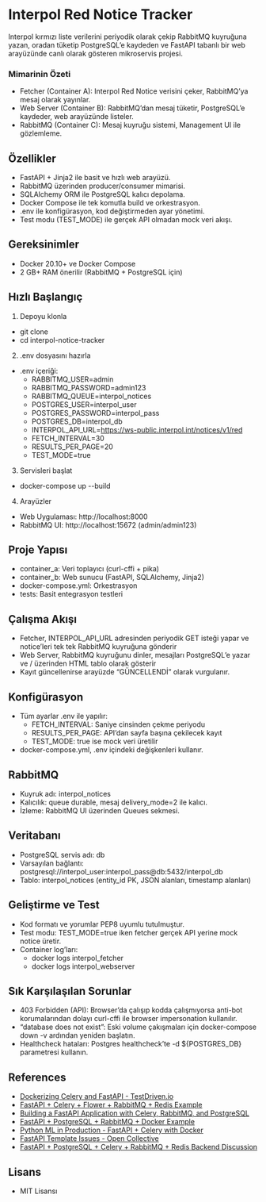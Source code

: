 # Interpol Red Notice Tracker

Interpol kırmızı liste verilerini periyodik olarak çekip RabbitMQ kuyruğuna yazan, oradan tüketip PostgreSQL’e kaydeden ve FastAPI tabanlı bir web arayüzünde canlı olarak gösteren mikroservis projesi.

### Mimarinin Özeti

- Fetcher (Container A): Interpol Red Notice verisini çeker, RabbitMQ’ya mesaj olarak yayınlar.
- Web Server (Container B): RabbitMQ’dan mesaj tüketir, PostgreSQL’e kaydeder, web arayüzünde listeler. 
- RabbitMQ (Container C): Mesaj kuyruğu sistemi, Management UI ile gözlemleme.

## Özellikler

- FastAPI + Jinja2 ile basit ve hızlı web arayüzü.
- RabbitMQ üzerinden producer/consumer mimarisi.
- SQLAlchemy ORM ile PostgreSQL kalıcı depolama.
- Docker Compose ile tek komutla build ve orkestrasyon.
- .env ile konfigürasyon, kod değiştirmeden ayar yönetimi.
- Test modu (TEST_MODE) ile gerçek API olmadan mock veri akışı.

## Gereksinimler

- Docker 20.10+ ve Docker Compose
- 2 GB+ RAM önerilir (RabbitMQ + PostgreSQL için)

## Hızlı Başlangıç

1) Depoyu klonla
- git clone <repo-url>
- cd interpol-notice-tracker

2) .env dosyasını hazırla
- .env içeriği:
  - RABBITMQ_USER=admin
  - RABBITMQ_PASSWORD=admin123
  - RABBITMQ_QUEUE=interpol_notices
  - POSTGRES_USER=interpol_user
  - POSTGRES_PASSWORD=interpol_pass
  - POSTGRES_DB=interpol_db
  - INTERPOL_API_URL=https://ws-public.interpol.int/notices/v1/red
  - FETCH_INTERVAL=30
  - RESULTS_PER_PAGE=20
  - TEST_MODE=true

3) Servisleri başlat
- docker-compose up --build

4) Arayüzler
- Web Uygulaması: http://localhost:8000
- RabbitMQ UI: http://localhost:15672 (admin/admin123)

## Proje Yapısı

- container_a: Veri toplayıcı (curl-cffi + pika)
- container_b: Web sunucu (FastAPI, SQLAlchemy, Jinja2)
- docker-compose.yml: Orkestrasyon
- tests: Basit entegrasyon testleri

## Çalışma Akışı

- Fetcher, INTERPOL_API_URL adresinden periyodik GET isteği yapar ve notice’leri tek tek RabbitMQ kuyruğuna gönderir
- Web Server, RabbitMQ kuyruğunu dinler, mesajları PostgreSQL’e yazar ve / üzerinden HTML tablo olarak gösterir
- Kayıt güncellenirse arayüzde “GÜNCELLENDİ” olarak vurgulanır.

## Konfigürasyon

- Tüm ayarlar .env ile yapılır:
  - FETCH_INTERVAL: Saniye cinsinden çekme periyodu
  - RESULTS_PER_PAGE: API’dan sayfa başına çekilecek kayıt
  - TEST_MODE: true ise mock veri üretilir
- docker-compose.yml, .env içindeki değişkenleri kullanır. 

## RabbitMQ

- Kuyruk adı: interpol_notices
- Kalıcılık: queue durable, mesaj delivery_mode=2 ile kalıcı.
- İzleme: RabbitMQ UI üzerinden Queues sekmesi.

## Veritabanı

- PostgreSQL servis adı: db
- Varsayılan bağlantı: postgresql://interpol_user:interpol_pass@db:5432/interpol_db
- Tablo: interpol_notices (entity_id PK, JSON alanları, timestamp alanları)

## Geliştirme ve Test

- Kod formatı ve yorumlar PEP8 uyumlu tutulmuştur.
- Test modu: TEST_MODE=true iken fetcher gerçek API yerine mock notice üretir.
- Container log’ları:
  - docker logs interpol_fetcher
  - docker logs interpol_webserver

## Sık Karşılaşılan Sorunlar

- 403 Forbidden (API): Browser’da çalışıp kodda çalışmıyorsa anti-bot korumalarından dolayı curl-cffi ile browser impersonation kullanılır.
- “database does not exist”: Eski volume çakışmaları için docker-compose down -v ardından yeniden başlatın.
- Healthcheck hataları: Postgres healthcheck’te -d ${POSTGRES_DB} parametresi kullanın.
## References

- [Dockerizing Celery and FastAPI - TestDriven.io](https://testdriven.io/courses/fastapi-celery/docker/)
- [FastAPI + Celery + Flower + RabbitMQ + Redis Example](https://github.com/luovkle/fastapi-celery-flower-rabbitmq-redis)
- [Building a FastAPI Application with Celery, RabbitMQ, and PostgreSQL](https://blog.devgenius.io/building-a-fastapi-application-with-celery-rabbitmq-and-postgresql-dockerized-a-step-by-step-e4583bde4d6b)
- [FastAPI + PostgreSQL + RabbitMQ + Docker Example](https://blog.devops.dev/fastapi-postgresql-alembic-sqlalchemy-rabbitmq-docker-example-10c34f100167)
- [Python ML in Production - FastAPI + Celery with Docker](https://denisbrogg.hashnode.dev/python-ml-in-production-part-1-fastapi-celery-with-docker)
- [FastAPI Template Issues - Open Collective](https://opencollective.ecosyste.ms/collectives/fastapi-template/issues)
- [FastAPI + PostgreSQL + Celery + RabbitMQ + Redis Backend Discussion](https://www.reddit.com/r/FastAPI/comments/nshn5b/fastapipostgresqlceleryrabbitmq-redis_backend_with/)

## Lisans

- MIT Lisansı